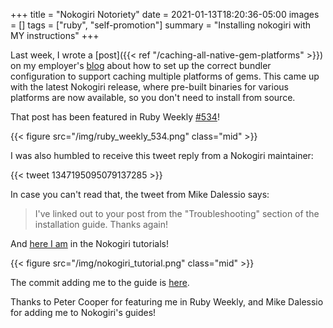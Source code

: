 +++
title = "Nokogiri Notoriety"
date = 2021-01-13T18:20:36-05:00
images = []
tags = ["ruby", "self-promotion"]
summary = "Installing nokogiri with MY instructions"
+++

Last week, I wrote a [post]({{< ref "/caching-all-native-gem-platforms" >}}) on 
my employer's [blog](https://blog.thegnar.co/caching-all-native-gem-platforms) 
about how to set up the correct bundler configuration 
to support caching multiple platforms of gems. This came up with the latest Nokogiri 
release, where pre-built binaries for various platforms are now available, so 
you don't need to install from source. 

That post has been featured in Ruby Weekly [#534](https://rubyweekly.com/issues/534)! 

{{< figure src="/img/ruby_weekly_534.png" class="mid" >}} 

I was also humbled to receive this tweet reply from a Nokogiri maintainer: 

{{< tweet 1347195095079137285 >}} 

In case you can't read that, the tweet from Mike Dalessio says: 

> I've linked out to your post from the "Troubleshooting" section of the installation guide. Thanks again! 

And [here I am](https://nokogiri.org/tutorials/installing_nokogiri.html#using-vendorcache-to-deploy-to-another-architecture) 
in the Nokogiri tutorials! 

{{< figure src="/img/nokogiri_tutorial.png" class="mid" >}} 

The commit adding me to the guide is [here](https://github.com/sparklemotion/nokogiri.org/commit/173ecdc110c738d0c5708934eb51d03e8e9f418d). 

Thanks to Peter Cooper for featuring me in Ruby Weekly, and Mike Dalessio for 
adding me to Nokogiri's guides! 

